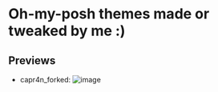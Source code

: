 # Oh-my-posh themes made or tweaked by me :)
## Previews
- capr4n_forked:
![image](https://user-images.githubusercontent.com/67521698/198854684-71690be1-81b9-4e08-bef5-bfd8b92da296.png)
